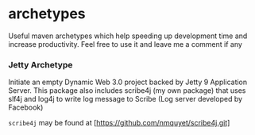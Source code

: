 archetypes
==========

Useful maven archetypes which help speeding up development time and increase productivity. Feel free to use it and leave me a comment if any

### Jetty Archetype

Initiate an empty Dynamic Web 3.0 project backed by Jetty 9 Application Server. This package also includes scribe4j (my own package) that uses slf4j and log4j to write log message to Scribe (Log server developed by Facebook)

`scribe4j` may be found at [https://github.com/nmquyet/scribe4j.git]

